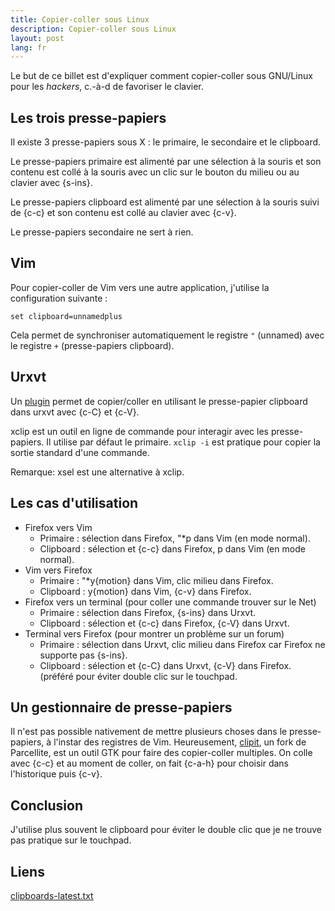 ```yaml
---
title: Copier-coller sous Linux
description: Copier-coller sous Linux
layout: post
lang: fr
---
```

Le but de ce billet est d'expliquer comment copier-coller sous GNU/Linux pour les *hackers*, c.-à-d
de favoriser le clavier.

## Les trois presse-papiers

Il existe 3 presse-papiers sous X : le primaire, le secondaire et le clipboard.

Le presse-papiers primaire est alimenté par une sélection à la souris et son contenu est collé à la
souris avec un clic sur le bouton du milieu ou au clavier avec {s-ins}.

Le presse-papiers clipboard est alimenté par une sélection à la souris suivi de {c-c} et son contenu
est collé au clavier avec {c-v}.

Le presse-papiers secondaire ne sert à rien.

## Vim

Pour copier-coller de Vim vers une autre application, j'utilise la configuration suivante :

```
set clipboard=unnamedplus
```

Cela permet de synchroniser automatiquement le registre `"` (unnamed) avec le registre `+`
(presse-papiers clipboard).

## Urxvt

Un [plugin](https://github.com/muennich/urxvt-perls) permet de copier/coller en utilisant le
presse-papier clipboard dans urxvt avec {c-C} et {c-V}.

xclip est un outil en ligne de commande pour interagir avec les presse-papiers. Il utilise par
défaut le primaire. `xclip -i` est pratique pour copier la sortie standard d'une commande.

Remarque: xsel est une alternative à xclip.

## Les cas d'utilisation

-   Firefox vers Vim
    -   Primaire : sélection dans Firefox, "\*p dans Vim (en mode normal).
    -   Clipboard : sélection et {c-c} dans Firefox, p dans Vim (en mode normal).
-   Vim vers Firefox
    -   Primaire : "\*y{motion} dans Vim, clic milieu dans Firefox.
    -   Clipboard : y{motion} dans Vim, {c-v} dans Firefox.
-   Firefox vers un terminal (pour coller une commande trouver sur le Net)
    -   Primaire : sélection dans Firefox, {s-ins} dans Urxvt.
    -   Clipboard : sélection et {c-c} dans Firefox, {c-V} dans Urxvt.
-   Terminal vers Firefox (pour montrer un problème sur un forum)
    -   Primaire : sélection dans Urxvt, clic milieu dans Firefox car Firefox ne supporte pas
        {s-ins}.
    -   Clipboard : sélection et {c-C} dans Urxvt, {c-V} dans Firefox. (préféré pour éviter double
        clic sur le touchpad.

## Un gestionnaire de presse-papiers

Il n'est pas possible nativement de mettre plusieurs choses dans le presse-papiers, à l'instar des
registres de Vim. Heureusement, [clipit](http://sourceforge.net/projects/gtkclipit/), un fork de
Parcellite, est un outil GTK pour faire des copier-coller multiples. On colle avec {c-c} et au
moment de coller, on fait {c-a-h} pour choisir dans l'historique puis {c-v}.

## Conclusion

J'utilise plus souvent le clipboard pour éviter le double clic que je ne trouve pas pratique sur le
touchpad.

## Liens

[clipboards-latest.txt](http://standards.freedesktop.org/clipboards-spec/clipboards-latest.txt)
